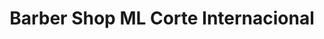 ---
title: "Barber Shop ML Corte Internacional"
url: /al-lado-de-la-cancha-de-softball/barber-shop-ml-corte-internacional/
shop: peluquería
---